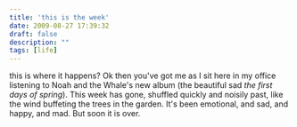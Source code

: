```yaml
---
title: 'this is the week'
date: 2009-08-27 17:39:32
draft: false
description: ""
tags: [life]
---
```


this is where it happens? Ok then you've got me as I sit here in my office listening to Noah and the Whale's new album (the beautiful sad _the first days of spring_). This week has gone, shuffled quickly and noisily past, like the wind buffeting the trees in the garden. It's been emotional, and sad, and happy, and mad. But soon it is over.